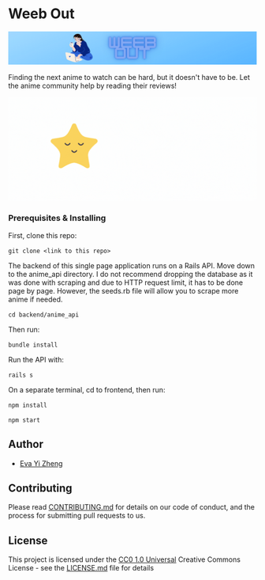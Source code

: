 # Weeb Out

![Alt text](frontend/src/images/weebbanner.png?raw=true "Weeb Out Banner")

Finding the next anime to watch can be hard, but it doesn't have to be.
Let the anime community help by reading their reviews!

![Alt text](frontend/src/images/choosing.gif?raw=true "Home Page")

### Prerequisites & Installing

First, clone this repo:

```
git clone <link to this repo>
```

The backend of this single page application runs on a Rails API. Move down to the anime_api directory.
I do not recommend dropping the database as it was done with scraping and due to HTTP request limit, it has to be done page by page. However, the seeds.rb file will allow you to scrape more anime if needed.

```
cd backend/anime_api
```

Then run:
```
bundle install
```

Run the API with:
```
rails s
```

On a separate terminal, cd to frontend, then run:
```
npm install
```

```
npm start
```

## Author
 - [Eva Yi Zheng](https://github.com/yizheng1709)

## Contributing

Please read [CONTRIBUTING.md](CONTRIBUTING.md) for details on our code
of conduct, and the process for submitting pull requests to us.

## License

This project is licensed under the [CC0 1.0 Universal](LICENSE.md)
Creative Commons License - see the [LICENSE.md](LICENSE.md) file for details


